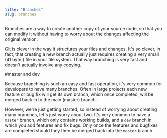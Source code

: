 ```yaml
---
title: "Branches"
slug: branches
---
```


Branches are a way to create another copy of your source code, so that you can modify it without having to worry about the changes affecting the original version.

Git is clever in the way it structures your files and changes. It's so clever, in fact, that creating a new branch actually just requires creating a very small (41 byte!) file in your file system. That way branching is very fast and doesn't actually involve any copying.

#master and dev

Because branching is such an easy and fast operation, it's very common for developers to have many branches. Often in large projects each new feature or bug fix will get its own branch, which once completed, will be merged back in to the main (master) branch.

However, we're just getting started, so instead of worrying about creating many branches, let's just worry about two. It's very common to have a `master` branch, which only contains working builds, and a `dev` branch in which you add features and fix bugs. Only once the features and bugfixes are completed should they then be merged back into the `master` branch.
